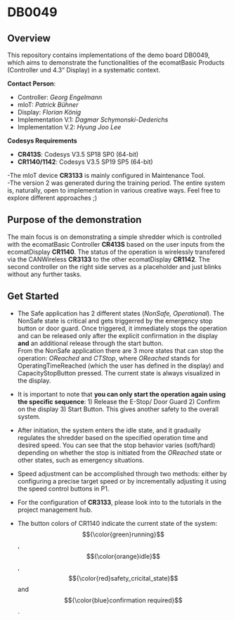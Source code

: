 # DB0049
## Overview
This repository contains implementations of the demo board DB0049, which aims to demonstrate the functionalities of the ecomatBasic Products (Controller und 4.3“ Display) in a systematic context.

**Contact Person**: 
  -  Controller: _Georg Engelmann_
  -  mIoT: _Patrick Bühner_
  -  Display: _Florian König_
  -  Implementation V.1: _Dagmar Schymonski-Dederichs_
  -  Implementation V.2: _Hyung Joo Lee_
    
**Codesys Requirements**
  -  **CR413S**: Codesys V3.5 SP18 SP0 (64-bit)
  -  **CR1140/1142**: Codesys V3.5 SP19 SP5 (64-bit)

-The mIoT device **CR3133** is mainly configured in Maintenance Tool.\
-The version 2 was generated during the training period.  The entire system is, naturally, open to implementation in various creative ways. Feel free to explore different approaches ;)

## Purpose of the demonstration
The main focus is on demonstrating a simple shredder which is controlled with the ecomatBasic Controller **CR413S** based on the user inputs from the ecomatDisplay **CR1140**. The status of the operation is wirelessly transfered via the CANWireless **CR3133** to the other ecomatDisplay **CR1142**. The second controller on the right side serves as a placeholder and just blinks without any further tasks.

## Get Started
  - The Safe application has 2 different states (_NonSafe, Operational_). The NonSafe state is critical and gets triggerred by the emergency stop button or door guard. Once triggered, it immediately stops the operation and can be released only after the explicit confirmation in the display **and** an additional release through the start button.\
  From the NonSafe application there are 3 more states that can stop the operation: _OReached_ and _CTStop_, where _OReached_ stands for OperatingTimeReached (which the user has defined in the display) and CapacityStopButton pressed. The current state is always visualized in the display.

-   It is important to note that **you can only start the operation again using the specific sequence**: 1) Release the E-Stop/ Door Guard 2) Confirm on the display 3) Start Button. This gives another safety to the overall system.
    
  - After initiation, the system enters the idle state, and it gradually regulates the shredder based on the specified operation time and desired speed. You can see that the stop behavior varies (soft/hard) depending on whether the stop is initiated from the _OReached_ state or other states, such as emergency situations.

  - Speed adjustment can be accomplished through two methods: either by configuring a precise target speed or by incrementally adjusting it using the speed control buttons in P1.

  - For the configuration of **CR3133**, please look into to the tutorials in the project management hub.

  - The button colors of CR1140 indicate the current state of the system: $${\color{green}running}$$, $${\color{orange}idle}$$, $${\color{red}safety_cricital_state}$$ and $${\color{blue}confirmation required}$$.
